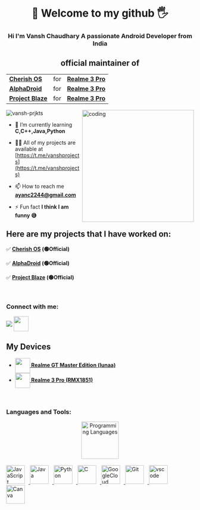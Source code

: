 <h1 align="center"> 🫰 Welcome to my github 🖐</h1>
<h3 align="center">Hi I'm Vansh Chaudhary A passionate Android Developer from India</h3>
<h2 align="center">official maintainer of </h2>
<table align="center">
  <tr>
    <td><b><a href="https://github.com/CherishOS/android_manifest">Cherish OS</a></b></td>
    <td> for </td>
    <td><b><a href="https://www.realme.com/in/realme-3-pro">Realme 3 Pro</a></b></td>
  </tr>
  <tr>
    <td><b><a href="https://github.com/AlphaDroid-Project/manifest">AlphaDroid</a></b></td>
    <td> for </td>
    <td><b><a href="https://www.realme.com/in/realme-3-pro">Realme 3 Pro</a></b></td>
  </tr>
     <td><b><a href="https://github.com/ProjectBlaze/manifest">Project Blaze</a></b></td>
    <td> for </td>
    <td><b><a href="https://www.realme.com/in/realme-3-pro">Realme 3 Pro</a></b></td>
  </tr>
</table>
<img align="right" alt="coding" width="300" src="https://cdn.dribbble.com/users/1162077/screenshots/3848914/programmer.gif">

<p align="left"> <img src="https://komarev.com/ghpvc/?username=vansh-prjkts&label=Profile%20views&color=0e75b6&style=flat" alt="vansh-prjkts" /> </p>

- 🌱 I’m currently learning **C,C++,Java,Python**

- 👨‍💻 All of my projects are available at [https://t.me/vanshprojects](https://t.me/vanshprojects)

- 📫 How to reach me **ayanc2244@gmail.com**

- ⚡ Fun fact **I think I am funny 😅**
<h2 align="left">Here are my projects that I have worked on:</h2>
<p>✅ <b><a href="https://github.com/CherishOS">Cherish OS</a></b><strong> (🟢Official)</strong></p>
<p>✅ <b><a href="https://github.com/AlphaDroid-Project">AlphaDroid</a></b><strong> (🟢Official)</strong></p>
<p>✅ <b><a href="https://github.com/ProjectBlaze">Project Blaze</a></b><strong> (🟢Official)</strong></p>
<br>
<h3 align="left">Connect with me:</h3>
<p align="left">
<a href="https://www.instagram.com/vansh_chaudhary08/"><img align="center" src="https://img.icons8.com/color/48/null/instagram-new--v1.png"></a>
<a href="https://t.me/vanshprojects"><img align="center" src="https://img.icons8.com/3d-fluency/94/null/telegram.png" height="40" width="40" /></a>
</p>

<!--Devices Section-->
<h2><b>My Devices</b></h2>
<ul>
  <li><a href="https://www.realme.com/global/realme-gt-master-edition"><img align="center" src="https://static.realme.net/v3/common/images/toApp-overseas-25892ede38.png" height="40" width="40" /><b> Realme GT Master Edition (lunaa)</b></a></li>
  <li><a href="https://www.realme.com/in/realme-3-pro"><img align="center" src="https://static.realme.net/v3/common/images/toApp-overseas-25892ede38.png" height="40" width="40" /><b> Realme 3 Pro (RMX1851)</b></a></li>
</ul>
<br>
<h3 align="left">Languages and Tools:</h3>
<div align="center" style="display:block;">
    <img width="100px" alt="Programming Languages" src="https://user-images.githubusercontent.com/78341798/194531121-47b0119a-ce00-439d-b586-125f86acb098.png"/> 
</div>
<br>   
<!-- Icons Resources -->
<!-- https://devicon.dev/ -->
<!-- https://cdn.jsdelivr.net/npm/simple-icons@v3/icons/ -->
<a href="https://developer.mozilla.org/en-US/docs/Web/JavaScript" target="_blank" rel="noreferrer">
      <img  alt="JavaScript" height="50px" style="padding-right:10px;" src="https://cdn.jsdelivr.net/gh/devicons/devicon/icons/javascript/javascript-plain.svg"/>
  </a>
  <a href="https://www.java.com/en/" target="_blank" rel="noreferrer">
      <img  alt="Java" height="50px" style="padding-right:10px;" src="https://cdn.jsdelivr.net/gh/devicons/devicon/icons/java/java-original.svg"/>
  </a>    
  <a href="https://www.python.org/" target="_blank" rel="noreferrer">
      <img  alt="Python" height="50px" style="padding-right:10px;" src="https://cdn.jsdelivr.net/gh/devicons/devicon/icons/python/python-original.svg"/>
  </a>
  <a href="https://www.cprogramming.com/" target="_blank" rel="noreferrer">
      <img  alt="C" height="50px" style="padding-right:10px;" src="https://cdn.jsdelivr.net/gh/devicons/devicon/icons/c/c-original.svg"/>
  </a>
  <a href="https://cloud.google.com/" target="_blank" rel="noreferrer">
      <img  alt="GoogleCloud" height="50px" style="padding-right:10px;" src="https://cdn.jsdelivr.net/gh/devicons/devicon/icons/googlecloud/googlecloud-original.svg"/> 
  </a>
   <a href="https://git-scm.com/" target="_blank" rel="noreferrer">
      <img  alt="Git" height="50px" style="padding-right:10px;" src="https://cdn.jsdelivr.net/gh/devicons/devicon/icons/git/git-original.svg"/>
  </a>
  <a href="https://code.visualstudio.com/" target="_blank" rel="noreferrer">
      <img  alt="vscode" height="50px" style="padding-right:10px;"src="https://cdn.jsdelivr.net/gh/devicons/devicon/icons/vscode/vscode-original.svg"/>
  </a>
  <a href="https://www.canva.com/" target="_blank" rel="noreferrer">
      <img  alt="Canva" height="50px" style="padding-right:10px;" src="https://cdn.jsdelivr.net/gh/devicons/devicon/icons/canva/canva-original.svg"/> 
  </a>
</div>
<br>
<br>

